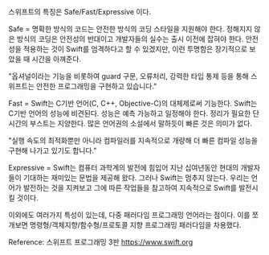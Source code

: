 스위프트의 특징은 Safe/Fast/Expressive 이다.

Safe = 명확한 방식의 코드는 안전한 방식의 코딩 스타일을 지원해야 한다. 정해지지 않은 방식의 코딩은 안전성의 반대이고 개발자들의 실수는 출시 이전에 잡혀야 한다. 안전성을 적용하는 것이 Swift를 엄격하다고 할 수 있겠지만, 이런 투명함은 장기적으로 보았을 때 시간을 아껴준다.

"옵셔널이라는 기능을 비롯하여 guard 구문, 오류처리, 강력한 타입 통제 등을 통해 스위프트는 안전한 프로그래밍을 구현하고 있습니다."

Fast = Swift는 C기반 언어(C, C++, Objective-C)의 대체제로써 기능한다. Swift는 C기반 언어의 성능에 비견된다. 성능은 예측 가능하고 일정해야 한다. 정리가 필요한 단시간의 부스트는 지양한다. 많은 언어권의 소설에서 말하듯이 빠른 것은 의미가 없다.

"실행 속도의 최적화뿐만 아니라 컴파일러를 지속적으로 개량해 더 빠른 컴파일 성능을 구현해 나가고 있기도 합니다."

Expressive = Swift는 컴퓨터 과학계의 발전에 힘입어 지난 십여년동안 현대의 개발자들이 기대하는 재미있는 문법을 제공해 왔다. 그러나 Swift는 멈추지 않는다. 우리는 언어가 발전하는 것을 지켜보고 그에 따른 작업들을 참고하여 지속적으로 Swift를 발전시킬 것이다.

이외에도 여러가지 특성이 있는데, 다중 패러다임 프로그래밍 언어라는 점이다. 이를 쪼개보면 명령형/객체지향/함수형/프로토콜 지향 프로그래밍 패러다임을 차용했다.

Reference:
스위프트 프로그래밍 3판
https://www.swift.org
